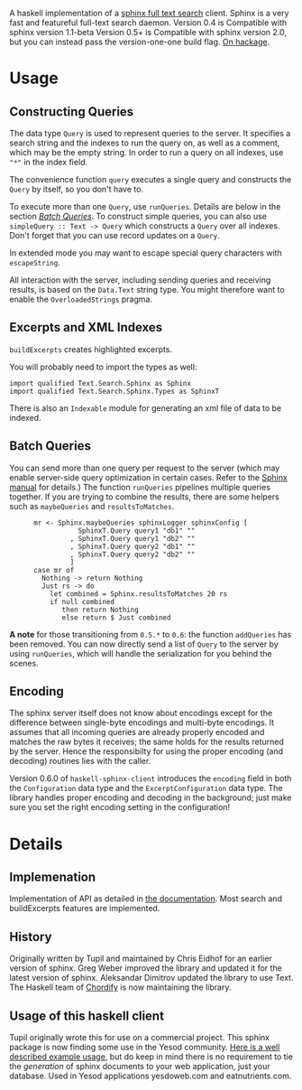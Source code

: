 A haskell implementation of a [sphinx full text search](http://sphinxsearch.com) client.
Sphinx is a very fast and featureful full-text search daemon.
Version 0.4 is Compatible with sphinx version 1.1-beta
Version 0.5+ is Compatible with sphinx version 2.0, but you can instead pass the version-one-one build flag.
[On hackage](http://hackage.haskell.org/package/sphinx).

# Usage

## Constructing Queries

The data type `Query` is used to represent queries to the server. It specifies
a search string and the indexes to run the query on, as well as a comment,
which may be the empty string. In order to run a query on all indexes, use
`"*"` in the index field.

The convenience function `query` executes a single query and constructs the
`Query` by itself, so you don't have to.

To execute more than one `Query`, use `runQueries`. Details are below in the
section [*Batch Queries*](#batch-queries). To construct simple queries, you can
also use `simpleQuery :: Text -> Query` which constructs a `Query` over all
indexes. Don't forget that you can use record updates on a `Query`.

In extended mode you may want to escape special query characters with `escapeString`.

All interaction with the server, including sending queries and receiving
results, is based on the `Data.Text` string type. You might therefore want to
enable the `OverloadedStrings` pragma.

## Excerpts and XML Indexes

`buildExcerpts` creates highlighted excerpts.

You will probably need to import the types as well:

    import qualified Text.Search.Sphinx as Sphinx
    import qualified Text.Search.Sphinx.Types as SphinxT

There is also an `Indexable` module for generating an xml file of data to be indexed.

## Batch Queries

You can send more than one query per request to the server (which may enable
server-side query optimization in certain cases. Refer to the
[Sphinx manual](http://sphinxsearch.com/docs/2.0.4/api-func-addquery.html)
for details.) The function `runQueries` pipelines multiple queries together. If you
are trying to combine the results, there are some helpers such as
`maybeQueries` and `resultsToMatches`.

~~~~~~ {.haskell}
      mr <- Sphinx.maybeQueries sphinxLogger sphinxConfig [
                 SphinxT.Query query1 "db1" ""
               , SphinxT.Query query1 "db2" ""
               , SphinxT.Query query2 "db1" ""
               , SphinxT.Query query2 "db2" ""
               ]
      case mr of
        Nothing -> return Nothing
        Just rs -> do
          let combined = Sphinx.resultsToMatches 20 rs
          if null combined
             then return Nothing
             else return $ Just combined
~~~~~~

**A note** for those transitioning from `0.5.*` to `0.6`: the function `addQueries`
has been removed. You can now directly send a list of `Query` to the server by using
`runQueries`, which will handle the serialization for you behind the scenes.

## Encoding

The sphinx server itself does not know about encodings except for the
difference between single-byte encodings and multi-byte encodings. It assumes
that all incoming queries are already properly encoded and matches the raw
bytes it receives; the same holds for the results returned by the server. Hence
the responsibilty for using the proper encoding (and decoding) routines lies
with the caller.

Version 0.6.0 of `haskell-sphinx-client` introduces the `encoding` field in
both the `Configuration` data type and the `ExcerptConfiguration` data type.
The library handles proper encoding and decoding in the background; just
make sure you set the right encoding setting in the configuration!

Details
=======

Implemenation
-------------
Implementation of API as detailed in [the documentation](http://sphinxsearch.com/docs/manual-1.10.html).
Most search and buildExcerpts features are implemented.

History
-------
Originally written by Tupil and maintained by Chris Eidhof for an earlier version of sphinx.
Greg Weber improved the library and updated it for the latest version of sphinx.
Aleksandar Dimitrov updated the library to use Text.
The Haskell team of [Chordify](https://chordify.net) is now maintaining the library.

Usage of this haskell client
----------------------------
Tupil originally wrote this for use on a commercial project.
This sphinx package is now finding some use in the Yesod community. [Here is a well described example usage](https://github.com/yesodweb/yesod/wiki/Sphinx-Search), but do keep in mind there is no requirement to tie the *generation* of sphinx documents to your web application, just your database. Used in Yesod applications yesdoweb.com and eatnutrients.com.
